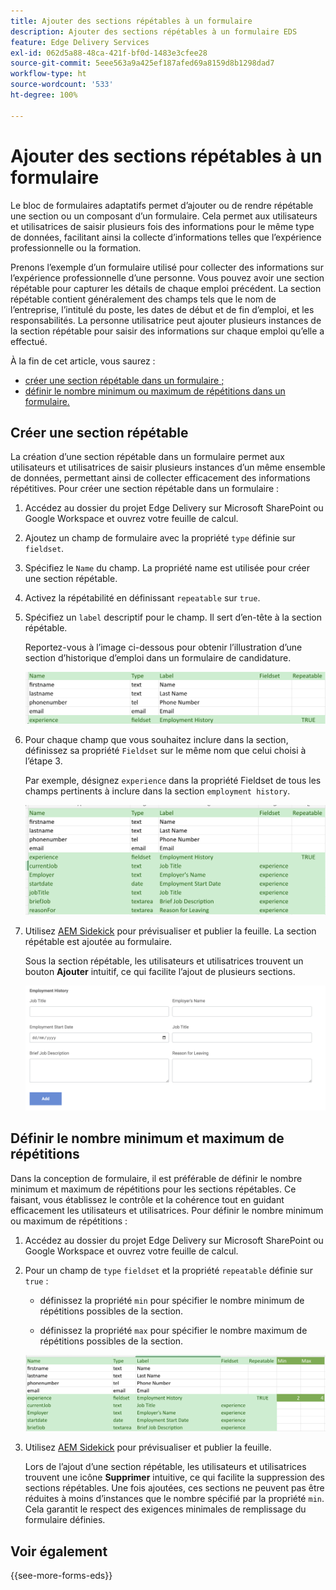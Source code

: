 ```yaml
---
title: Ajouter des sections répétables à un formulaire
description: Ajouter des sections répétables à un formulaire EDS
feature: Edge Delivery Services
exl-id: 062d5a88-48ca-421f-bf0d-1483e3cfee28
source-git-commit: 5eee563a9a425ef187afed69a8159d8b1298dad7
workflow-type: ht
source-wordcount: '533'
ht-degree: 100%

---
```


# Ajouter des sections répétables à un formulaire

Le bloc de formulaires adaptatifs permet d’ajouter ou de rendre répétable une section ou un composant d’un formulaire. Cela permet aux utilisateurs et utilisatrices de saisir plusieurs fois des informations pour le même type de données, facilitant ainsi la collecte d’informations telles que l’expérience professionnelle ou la formation.

Prenons l’exemple d’un formulaire utilisé pour collecter des informations sur l’expérience professionnelle d’une personne. Vous pouvez avoir une section répétable pour capturer les détails de chaque emploi précédent. La section répétable contient généralement des champs tels que le nom de l’entreprise, l’intitulé du poste, les dates de début et de fin d’emploi, et les responsabilités. La personne utilisatrice peut ajouter plusieurs instances de la section répétable pour saisir des informations sur chaque emploi qu’elle a effectué.

À la fin de cet article, vous saurez :

* [créer une section répétable dans un formulaire ;](#add-repeatable-sections-to-a-form)
* [définir le nombre minimum ou maximum de répétitions dans un formulaire.](#set-minimum-or-maximum-number-of-repetitions-for-a-repeatable-section)

## Créer une section répétable

La création d’une section répétable dans un formulaire permet aux utilisateurs et utilisatrices de saisir plusieurs instances d’un même ensemble de données, permettant ainsi de collecter efficacement des informations répétitives. Pour créer une section répétable dans un formulaire :

1. Accédez au dossier du projet Edge Delivery sur Microsoft SharePoint ou Google Workspace et ouvrez votre feuille de calcul.

1. Ajoutez un champ de formulaire avec la propriété `type` définie sur `fieldset`.
1. Spécifiez le `Name` du champ. La propriété name est utilisée pour créer une section répétable.
1. Activez la répétabilité en définissant `repeatable` sur `true`.
1. Spécifiez un `label` descriptif pour le champ. Il sert d’en-tête à la section répétable.

   Reportez-vous à l’image ci-dessous pour obtenir l’illustration d’une section d’historique d’emploi dans un formulaire de candidature.

   ![](/help/edge/assets/repeatable-section-example-job-application-form.png)

1. Pour chaque champ que vous souhaitez inclure dans la section, définissez sa propriété `Fieldset` sur le même nom que celui choisi à l’étape 3.

   Par exemple, désignez `experience` dans la propriété Fieldset de tous les champs pertinents à inclure dans la section `employment history`.

   ![Exemple d’un champ de section répétable et ses propriétés](/help/edge/assets/repeatable-section--mention-fieldset-name-example-job-application-form.png)

1. Utilisez [AEM Sidekick](https://www.aem.live/developer/tutorial#preview-and-publish-your-content) pour prévisualiser et publier la feuille. La section répétable est ajoutée au formulaire.

   Sous la section répétable, les utilisateurs et utilisatrices trouvent un bouton **Ajouter** intuitif, ce qui facilite l’ajout de plusieurs sections.

   ![Section répétable, bouton Ajouter pour ajouter plusieurs sections](/help/edge/assets/repeatable-section-example.png)


## Définir le nombre minimum et maximum de répétitions

Dans la conception de formulaire, il est préférable de définir le nombre minimum et maximum de répétitions pour les sections répétables. Ce faisant, vous établissez le contrôle et la cohérence tout en guidant efficacement les utilisateurs et utilisatrices. Pour définir le nombre minimum ou maximum de répétitions :

1. Accédez au dossier du projet Edge Delivery sur Microsoft SharePoint ou Google Workspace et ouvrez votre feuille de calcul.

1. Pour un champ de `type` `fieldset` et la propriété `repeatable` définie sur `true` :

   * définissez la propriété `min` pour spécifier le nombre minimum de répétitions possibles de la section.

   * définissez la propriété `max` pour spécifier le nombre maximum de répétitions possibles de la section.

   ![Définition des propriétés minimum et maximum pour spécifier le nombre de répétitions possibles de la section](/help/edge/assets/repeatable-section-set-min-max.png)

1. Utilisez [AEM Sidekick](https://www.aem.live/developer/tutorial#preview-and-publish-your-content) pour prévisualiser et publier la feuille.

   Lors de l’ajout d’une section répétable, les utilisateurs et utilisatrices trouvent une icône **Supprimer** intuitive, ce qui facilite la suppression des sections répétables. Une fois ajoutées, ces sections ne peuvent pas être réduites à moins d’instances que le nombre spécifié par la propriété `min`. Cela garantit le respect des exigences minimales de remplissage du formulaire définies.

<!--

For example, consider a form used to collect information from users applying for a loan. . You may have a repeatable section for capturing details of each co-applicant. The repeatable section would typically contain fields such as co-co-applicant

The form allows users to provide personal information, including details of the co-applicants. Users can enter details for co-applicants, with this section being repeatable.

![Repeatable sections in forms](/help/forms/assets/eds-repeatable.png)

## Prerequisites

The [Adaptive Forms Block is enabled](/help/edge/docs/forms/create-forms.md) for your Edge Delivery Services project. 

## Add a repeatable section to a form 

Let's take an example of a loan application form. The form enables users to submit personal information. You can include co-applicant details using repeatable sections, with the option to add a minimum and maximum of three co-applicant sections.

"_You can use a Microsoft Excel file on your SharePoint Site or Google Sheet file on Google Drive to develop a form. Examples in this document are based on a [Microsoft Excel file on your SharePoint Site](https://www.aem.live/docs/setup-customer-SharePoint)._" 


To add repeatable sections in Edge Delivery:

1. [Author a form using Microsoft Excel](#author-form)
2. [Preview and publish the form](#preview-form)

### Author a form using Microsoft Excel {#author-form}

1. Go to your Edge Deliver project folder on Microsoft SharePoint or Google Workspace and open your spreadsheet. For example, open an a spreadsheet named `loan-application.xlsx`.

1. Add a new columns labeled `Repeatable` to the sheet contaning your form fields. By default, the `shared-default` sheet contains the form fields.  

1. Add new columns labeled as `Repeatable`, `Min`, and `Max` in your Microsoft Excel file.
1. Specify the value for the `Repeatable` column as `True` for the fieldset that you want to make repeatable.
1. Specify the values for the `Min` and `Max` columns. The `Min` value represents the minimum number of occurrences for which the panel repeats, while the `Max` value represents the maximum number of occurrences for which the panel repeats.
1. Save your Microsoft Excel file.
     
>[!NOTE]
>
> Here is the [Loan application](/help/forms/assets/loan-application.xlsx) excel sheet for your reference. 

### Preview/Publish the form using your Edge Delivery Service

1. Open or create new document file in a Microsft SharePoint Site to embed the Excel sheet  in it using a `Form Block`. For example, open the `index` file and add a `Form Block`.
2. Open the command prompt, navigate to your AEM Edge Delivery project directory on your local machine, and execute the command as `aem up`.

The form is accessible at `https://localhost:3000`, where clicking the `Add` button adds new repeatable section for entering co-applicant details. You can also delete the the repeatable section by clicking the `Delete` button. 

>[!NOTE]
>
> If you encounter a "Page Not Found" error while accessing your form at localhost, add the directory name of the Microsoft SharePoint Site in front of the URL where your form is located. For example, `http://localhost:3000/<dir-name>/`

-->


## Voir également

{{see-more-forms-eds}}
